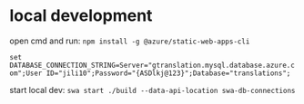 # local development

open cmd and run:
`npm install -g @azure/static-web-apps-cli`

`set DATABASE_CONNECTION_STRING=Server="gtranslation.mysql.database.azure.com";User ID="jili10";Password="{ASDlkj@123}";Database="translations";`

start local dev:
`swa start ./build --data-api-location swa-db-connections`
